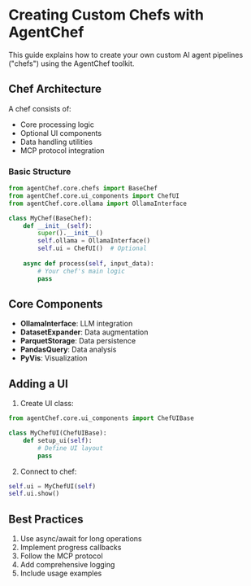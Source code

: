 # Creating Custom Chefs with AgentChef

This guide explains how to create your own custom AI agent pipelines ("chefs") using the AgentChef toolkit.

## Chef Architecture

A chef consists of:
- Core processing logic
- Optional UI components
- Data handling utilities
- MCP protocol integration

### Basic Structure

```python
from agentChef.core.chefs import BaseChef
from agentChef.core.ui_components import ChefUI
from agentChef.core.ollama import OllamaInterface

class MyChef(BaseChef):
    def __init__(self):
        super().__init__()
        self.ollama = OllamaInterface()
        self.ui = ChefUI()  # Optional
        
    async def process(self, input_data):
        # Your chef's main logic
        pass
```

## Core Components

- **OllamaInterface**: LLM integration
- **DatasetExpander**: Data augmentation
- **ParquetStorage**: Data persistence
- **PandasQuery**: Data analysis
- **PyVis**: Visualization

## Adding a UI

1. Create UI class:
```python
from agentChef.core.ui_components import ChefUIBase

class MyChefUI(ChefUIBase):
    def setup_ui(self):
        # Define UI layout
        pass
```

2. Connect to chef:
```python
self.ui = MyChefUI(self)
self.ui.show()
```

## Best Practices

1. Use async/await for long operations
2. Implement progress callbacks
3. Follow the MCP protocol
4. Add comprehensive logging
5. Include usage examples

